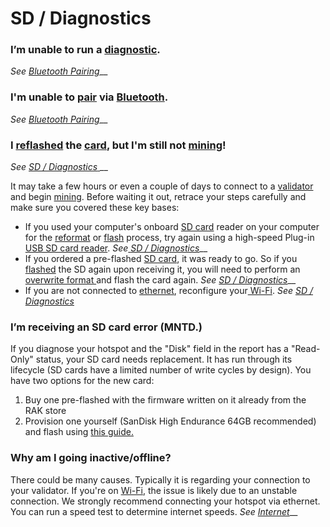 # SD / Diagnostics

### **I’m unable to run a** [**diagnostic**](../../helium-glossary.md#diagnostic)**.**

_See_ [_Bluetooth Pairing_](../hotspot/sd-diagnostics/bluetooth-pairing.md)__

### **I'm unable to** [**pair**](../../helium-glossary.md#pair) **via** [**Bluetooth**](../../helium-glossary.md#bluetooth)**.**

_See_ [_Bluetooth Pairing_](../hotspot/sd-diagnostics/bluetooth-pairing.md)__

### **I** [**reflashed**](../../helium-glossary.md#reflash) **the** [**card**](../../helium-glossary.md#sd-card)**, but I'm still not** [**mining**](../../helium-glossary.md#mining)**!**

_See_ [_SD / Diagnostics_ ](../hotspot/sd-diagnostics/)__

It may take a few hours or even a couple of days to connect to a [validator](../../helium-glossary.md#validator) and begin [mining](../../helium-glossary.md#mining). Before waiting it out, retrace your steps carefully and make sure you covered these key bases:

* If you used your computer's onboard [SD card](../../helium-glossary.md#sd-card) reader on your computer for the [reformat](../../helium-glossary.md#reformat) or [flash](../../helium-glossary.md#flash) process, try again using a high-speed Plug-in [USB SD card reader](../../helium-glossary.md#usb-sd-card-reader). _See_[ _SD / Diagnostics_](../hotspot/sd-diagnostics/)__
* If you ordered a pre-flashed [SD card](../../helium-glossary.md#sd-card), it was ready to go. So if you [flashed](../../helium-glossary.md#flash) the SD again upon receiving it, you will need to perform an [overwrite format ](../../helium-glossary.md#overwrite-format)and flash the card again. _See_ [_SD / Diagnostics_](../hotspot/sd-diagnostics/)__
* If you are not connected to [ethernet](../../helium-glossary.md#ethernet), reconfigure your[ Wi-Fi](../../helium-glossary.md#wi-fi). _See_ [_SD / Diagnostics_](../hotspot/sd-diagnostics/)

### **I’m receiving an SD card error (MNTD.)**

If you diagnose your hotspot and the "Disk" field in the report has a "Read-Only" status, your SD card needs replacement. It has run through its lifecycle (SD cards have a limited number of write cycles by design). You have two options for the new card:

1. Buy one pre-flashed with the firmware written on it already from the RAK store&#x20;
2. Provision one yourself (SanDisk High Endurance 64GB recommended) and flash using [this guide.](../hotspot/sd-diagnostics/replace-your-sd.md)

### **Why am I going inactive/offline?**

There could be many causes. Typically it is regarding your connection to your validator. If you're on [Wi-Fi](../../helium-glossary.md#wi-fi), the issue is likely due to an unstable connection. We strongly recommend connecting your hotspot via ethernet. You can run a speed test to determine internet speeds. _See_ [_Internet_](broken-reference)__
